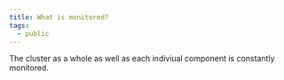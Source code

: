 ```yaml
---
title: What is monitored?
tags:
  - public
---
```

The cluster as a whole as well as each indiviual component is constantly monitored.